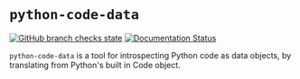 # `python-code-data`

[![GitHub branch checks state](https://img.shields.io/github/checks-status/metadsl/python-code-data/main)](https://github.com/metadsl/python-code-data/actions) [![Documentation Status](https://readthedocs.org/projects/python-code-data/badge/?version=latest)](https://python-code-data.readthedocs.io/en/latest/?badge=latest)


`python-code-data` is a tool for introspecting Python code as data objects, by translating from Python's built in Code object.

